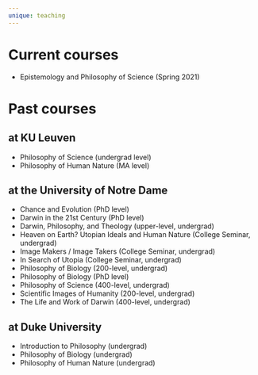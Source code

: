 ```yaml
---
unique: teaching
---
```



# Current courses

*   Epistemology and Philosophy of Science (Spring 2021)


# Past courses

## at KU Leuven

*   Philosophy of Science (undergrad level)
*   Philosophy of Human Nature (MA level)

## at the University of Notre Dame

*   Chance and Evolution (PhD level)
*   Darwin in the 21st Century (PhD level)
*   Darwin, Philosophy, and Theology (upper-level, undergrad)
*   Heaven on Earth?  Utopian Ideals and Human Nature (College Seminar, undergrad)
*   Image Makers / Image Takers (College Seminar, undergrad)
*   In Search of Utopia (College Seminar, undergrad)
*   Philosophy of Biology (200-level, undergrad)
*   Philosophy of Biology (PhD level)
*   Philosophy of Science (400-level, undergrad)
*   Scientific Images of Humanity (200-level, undergrad)
*   The Life and Work of Darwin (400-level, undergrad)

## at Duke University

*   Introduction to Philosophy (undergrad)
*   Philosophy of Biology (undergrad)
*   Philosophy of Human Nature (undergrad)
